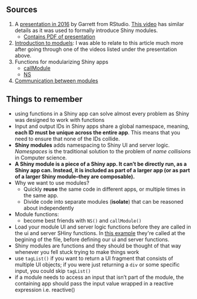 ## Sources
 1. A [presentation in 2016](https://www.rstudio.com/resources/videos/modularizing-shiny-app-code/)
     by Garrett from RStudio. [This video](https://www.rstudio.com/resources/webinars/understanding-shiny-modules/)
     has similar details as it was used to formally introduce Shiny modules.
    - [Contains PDF of presentation](https://github.com/garrettgman/webinars/tree/master/19-Understanding-modules)
 2. [Introduction to moduels](https://shiny.rstudio.com/articles/modules.html): I was able to relate to
    this article much more after going through one of the videos listed under the presentation above.
 3. Functions for modularizing Shiny apps
    - [callModule](https://shiny.rstudio.com/reference/shiny/1.3.2/callModule.html)
    - [NS](https://shiny.rstudio.com/reference/shiny/1.3.2/NS.html)
 4. [Communication between modules](https://shiny.rstudio.com/articles/communicate-bet-modules.html)


## Things to remember
- using functions in a Shiny app can solve almost every problem as Shiny was
  designed to work with functions
- Input and output IDs in Shiny apps share a global namespace, meaning,
  **each ID must be unique across the entire app**. This means that you
  need to ensure that none of the IDs collide.
- **Shiny modules** adds namespacing to Shiny UI and server logic.
  *Namespaces* is the traditional solution to the problem of
  *name collisions* in Computer science.
- **A Shiny module is a piece of a Shiny app. It can’t be directly run,
  as a Shiny app can. Instead, it is included as part of a larger app
  (or as part of a larger Shiny module–they are composable).**
- Why we want to use modules?
  * Quickly **reuse** the same code in different apps, or multiple times in the same app.
  * Divide code into separate modules (**isolate**) that can be reasoned about independently
- Module functions:
  * become best friends with `NS()` and `callModule()`
- Load your module UI and server logic functions before they are called
  in the ui and server SHiny functions.
  In [this example](app_ex3.R) they're called at the begining of the file,
  before defining our ui and server functions.
- Shiny modules are functions and they should be thought of that way whenever
  you fell stuck trying to make things work
- use `tagList()` if you want to return a UI fragment that consists of
  multiple UI objects; if you were just returning a `div` or some specific
  input, you could skip `tagList()`
- if a module needs to access an input that isn’t part of the module, the
  containing app should pass the input value wrapped in a reactive expression i.e. reactive()
